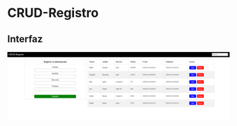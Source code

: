 # CRUD-Registro

## Interfaz 

![stack Overflow](https://github.com/danielSanchez98/CRUD-Registro/blob/master/assets/Screenshots/Screenshot_1.png)
